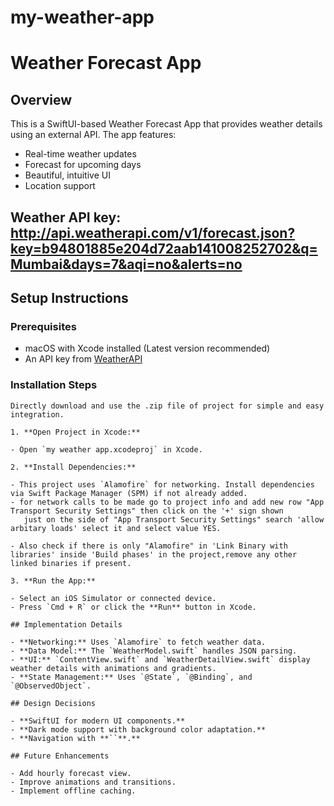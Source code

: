 # my-weather-app

# Weather Forecast App

## Overview

This is a SwiftUI-based Weather Forecast App that provides weather details using an external API. The app features:

- Real-time weather updates
- Forecast for upcoming days
- Beautiful, intuitive UI
- Location support
## Weather API key: http://api.weatherapi.com/v1/forecast.json?key=b94801885e204d72aab141008252702&q=Mumbai&days=7&aqi=no&alerts=no

## Setup Instructions

### Prerequisites

- macOS with Xcode installed (Latest version recommended)
- An API key from [WeatherAPI](https://www.weatherapi.com/)

### Installation Steps

   ```
Directly download and use the .zip file of project for simple and easy integration.

1. **Open Project in Xcode:**

   - Open `my weather app.xcodeproj` in Xcode.

2. **Install Dependencies:**

   - This project uses `Alamofire` for networking. Install dependencies via Swift Package Manager (SPM) if not already added.
   - for network calls to be made go to project info and add new row "App Transport Security Settings" then click on the '+' sign shown
      just on the side of "App Transport Security Settings" search 'allow arbitary loads' select it and select value YES.

   - Also check if there is only "Alamofire" in 'Link Binary with libraries' inside 'Build phases' in the project,remove any other linked binaries if present.
  
3. **Run the App:**

   - Select an iOS Simulator or connected device.
   - Press `Cmd + R` or click the **Run** button in Xcode.

## Implementation Details

- **Networking:** Uses `Alamofire` to fetch weather data.
- **Data Model:** The `WeatherModel.swift` handles JSON parsing.
- **UI:** `ContentView.swift` and `WeatherDetailView.swift` display weather details with animations and gradients.
- **State Management:** Uses `@State`, `@Binding`, and `@ObservedObject`.

## Design Decisions

- **SwiftUI for modern UI components.**
- **Dark mode support with background color adaptation.**
- **Navigation with **``**.**

## Future Enhancements

- Add hourly forecast view.
- Improve animations and transitions.
- Implement offline caching.

